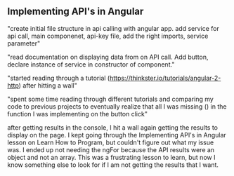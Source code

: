 ## Implementing API's in Angular

"create initial file structure in api calling with angular app. add service for api call, main componenet, api-key file, add the right imports, service parameter"

"read documentation on displaying data from on API call. Add button, declare instance of service in constructor of component."

"started reading through a tutorial (https://thinkster.io/tutorials/angular-2-http) after hitting a wall"

"spent some time reading through different tutorials and comparing my code to previous projects to eventually realize that all I was missing () in the function I was implementing on the button click"

after getting results in the console, I hit a wall again getting the results to display on the page. I kept going through the Implementing API's in Angular lesson on Learn How to Program, but couldn't figure out what my issue was. I ended up not needing the ngFor because the API results were an object and not an array. This was a frustrating lesson to learn, but now I know something else to look for if I am not getting the results that I want.
